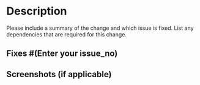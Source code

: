 <!--
Thank you for sending the PR! We appreciate you spending the time to work on these changes.
Help us understand your motivation by explaining why you decided to make this change.
Happy Contributing!
-->

# Description

Please include a summary of the change and which issue is fixed. List any dependencies that are required for this change.

## Fixes #(Enter your issue_no)

## Screenshots (if applicable)
